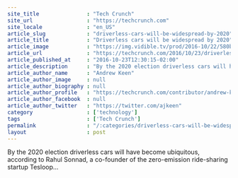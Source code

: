 ```yaml
---
site_title               : "Tech Crunch"
site_url                 : "https://techcrunch.com"
site_locale              : "en_US"
article_slug             : "driverless-cars-will-be-widespread-by-2020"
article_title            : "Driverless cars will be widespread by 2020"
article_image            : "https://img.vidible.tv/prod/2016-10/22/580ba11476a60577dfd89166_o_U_v1.jpg?w=764&h=400"
article_url              : "https://techcrunch.com/2016/10/23/driverless-cars-will-be-widespread-by-2020/"
article_published_at     : "2016-10-23T12:30:15-02:00"
article_description      : "By the 2020 election driverless cars will have become ubiquitous, according to Rahul Sonnad, a co-founder of the zero-emission ride-sharing startup Tesloop..."
article_author_name      : "Andrew Keen"
article_author_image     : null
article_author_biography : null
article_author_profile   : "https://techcrunch.com/contributor/andrew-keen/"
article_author_facebook  : null
article_author_twitter   : "https://twitter.com/ajkeen"
category                 : ['technology']
tags                     : ['Tech Crunch']
permalink                : "/:categories/driverless-cars-will-be-widespread-by-2020/"
layout                   : post
---
```


By the 2020 election driverless cars will have become ubiquitous, according to Rahul Sonnad, a co-founder of the zero-emission ride-sharing startup Tesloop...
